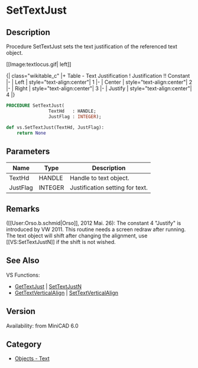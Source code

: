 # SetTextJust

## Description
Procedure SetTextJust sets the text justification of the referenced text object. 


[[Image:textlocus.gif| left]]

{| class="wikitable_c"
|+ Table - Text Justification
! Justification !! Constant
|- 
| Left 
| style="text-align:center"| 1
|- 
| Center
| style="text-align:center"| 2
|-
| Right
| style="text-align:center"| 3
|-
| Justify
| style="text-align:center"| 4
|}

```pascal
PROCEDURE SetTextJust(
				TextHd   : HANDLE;
				JustFlag : INTEGER);
```

```python
def vs.SetTextJust(TextHd, JustFlag):
    return None
```

## Parameters
|Name|Type|Description|
|---|---|---|
|TextHd|HANDLE|Handle to text object.|
|JustFlag|INTEGER|Justification setting for text.|

## Remarks
([[User:Orso.b.schmid|Orso]], 2012 Mai. 26): The constant 4 "Justify" is introduced by VW 2011. This routine needs a screen redraw after running. The text object will shift after changing the alignment, use [[VS:SetTextJustN]] if the shift is not wished.

## See Also
VS Functions:
* [GetTextJust](GetTextJust.md) | [SetTextJustN](SetTextJustN.md) 
* [GetTextVerticalAlign](GetTextVerticalAlign.md) | [SetTextVerticalAlign](SetTextVerticalAlign.md)

## Version
Availability: from MiniCAD 6.0

## Category
* [Objects - Text](../Categories/Objects%20-%20Text.md)
